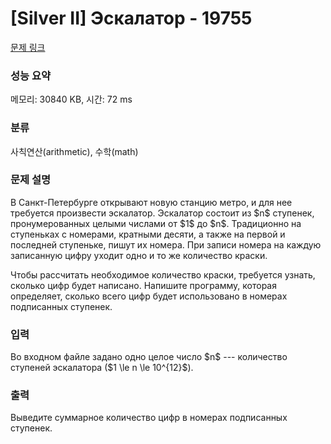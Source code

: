 # [Silver II] Эскалатор - 19755 

[문제 링크](https://www.acmicpc.net/problem/19755) 

### 성능 요약

메모리: 30840 KB, 시간: 72 ms

### 분류

사칙연산(arithmetic), 수학(math)

### 문제 설명

<p>В Санкт-Петербурге открывают новую станцию метро, и для нее требуется произвести эскалатор. Эскалатор состоит из $n$ ступенек, пронумерованных целыми числами от $1$ до $n$. Традиционно на ступеньках с номерами, кратными десяти, а также на первой и последней ступеньке, пишут их номера. При записи номера на каждую записанную цифру уходит одно и то же количество краски.</p>

<p>Чтобы рассчитать необходимое количество краски, требуется узнать, сколько цифр будет написано. Напишите программу, которая определяет, сколько всего цифр будет использовано в номерах подписанных ступенек.</p>

### 입력 

 <p>Во входном файле задано одно целое число $n$ --- количество ступеней эскалатора ($1 \le n \le 10^{12}$).</p>

### 출력 

 <p>Выведите суммарное количество цифр в номерах подписанных ступенек.</p>


